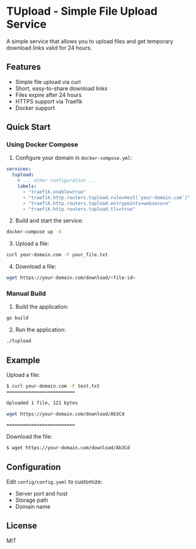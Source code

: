 # TUpload - Simple File Upload Service

A simple service that allows you to upload files and get temporary download links valid for 24 hours.

## Features

- Simple file upload via curl
- Short, easy-to-share download links
- Files expire after 24 hours
- HTTPS support via Traefik
- Docker support

## Quick Start

### Using Docker Compose

1. Configure your domain in `docker-compose.yml`:
```yaml
services:
  tupload:
    # ... other configuration ...
    labels:
      - "traefik.enable=true"
      - "traefik.http.routers.tupload.rule=Host(`your-domain.com`)"
      - "traefik.http.routers.tupload.entrypoints=websecure"
      - "traefik.http.routers.tupload.tls=true"
```

2. Build and start the service:
```bash
docker-compose up -d
```

3. Upload a file:
```bash
curl your-domain.com -F your_file.txt
```

4. Download a file:
```bash
wget https://your-domain.com/download/<file-id>
```

### Manual Build

1. Build the application:
```bash
go build
```

2. Run the application:
```bash
./tupload
```

## Example

Upload a file:
```bash
$ curl your-domain.com -F test.txt
=========================

Uploaded 1 file, 121 bytes

wget https://your-domain.com/download/Ab3Cd

=========================
```

Download the file:
```bash
$ wget https://your-domain.com/download/Ab3Cd
```

## Configuration

Edit `config/config.yaml` to customize:
- Server port and host
- Storage path
- Domain name

## License

MIT
